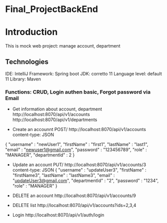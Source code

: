 # Final_ProjectBackEnd
# Introduction
This is mock web project: manage account, department 

## Technologies
IDE: IntelliJ
Framework: Spring boot
JDK: corretto 11
Language level: default 11
Library: Maven

### Functions: CRUD, Login authen basic, Forgot password via Email

* Get information about account, department
http://localhost:8070/api/v1/accounts
http://localhost:8070/api/v1/departments

* Create an accounnt
POST/ 
http://localhost:8070/api/v1/accounts
content-type: JSON

{
    "username" : "newUser1",
    "firstName" : "first1",
    "lastName" : "last1",
    "email" : "newuser1@gmail.com",
    "password" : "123456789",
    "role" : "MANAGER",
    "departmentId" : 2
}

* Update an account
PUT/
http://localhost:8070/api/v1/accounts/3
content-type: JSON
{
    "username" : "updateUser3",
    "firstName" : "firstName3",
    "lastName" : "lastName3",
    "email" : "updateUser3@gmail.com",
    "departmentId" : "2",
    "password" : "1234",
    "role" : "MANAGER"
}

* DELETE an account
http://localhost:8070/api/v1/accounts/9

* DELETE list
http://localhost:8070/api/v1/accounts?ids=2,3,4

* Login
http://localhost:8070/api/v1/auth/login



